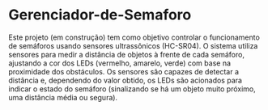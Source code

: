 # Gerenciador-de-Semaforo

Este projeto (em construção) tem como objetivo controlar o funcionamento de semáforos usando sensores ultrassônicos (HC-SR04). 
O sistema utiliza sensores para medir a distância de objetos à frente de cada semáforo, 
ajustando a cor dos LEDs (vermelho, amarelo, verde) com base na proximidade dos obstáculos. 
Os sensores são capazes de detectar a distância e, dependendo do valor obtido, os LEDs são acionados para indicar o estado do semáforo (sinalizando se há um objeto muito próximo, 
uma distância média ou segura).
